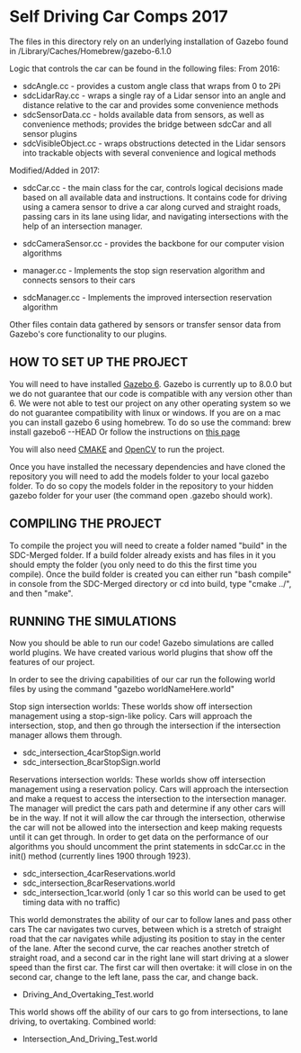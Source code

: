 # Self Driving Car Comps 2017

The files in this directory rely on an underlying installation of Gazebo
found in /Library/Caches/Homebrew/gazebo-6.1.0

Logic that controls the car can be found in the following files:
From 2016:
  - sdcAngle.cc - provides a custom angle class that wraps from 0 to 2Pi
  - sdcLidarRay.cc - wraps a single ray of a Lidar sensor into an angle and distance relative to the car and provides some convenience methods
  - sdcSensorData.cc - holds available data from sensors, as well as convenience methods; provides the bridge between sdcCar and all sensor plugins
  - sdcVisibleObject.cc - wraps obstructions detected in the Lidar sensors into trackable objects with several convenience and logical methods

Modified/Added in 2017:
  - sdcCar.cc - the main class for the car, controls logical decisions made based on all available data and instructions. It contains code for driving using a camera sensor to drive a car along curved and straight roads, passing cars in its lane using lidar, and navigating intersections with the help of an intersection manager.

  - sdcCameraSensor.cc - provides the backbone for our computer vision algorithms

  - manager.cc - Implements the stop sign reservation algorithm and connects sensors to their cars

  - sdcManager.cc - Implements the improved intersection reservation algorithm


Other files contain data gathered by sensors or transfer sensor data
from Gazebo's core functionality to our plugins.



## HOW TO SET UP THE PROJECT
You will need to have installed [Gazebo 6](http://gazebosim.org/download).
Gazebo is currently up to 8.0.0 but we do not guarantee that our code is compatible with any
version other than 6. We were not able to test our project on any other operating system so we do not guarantee
compatibility with linux or windows.
If you are on a mac you can install gazebo 6 using homebrew. To do so use the command:
brew install gazebo6 --HEAD
Or follow the instructions on [this page](http://gazebosim.org/tutorials?cat=install&tut=install_on_mac&ver=6.0#InstallGazeboonMac)


You will also need [CMAKE](https://cmake.org/download/) and [OpenCV](http://opencv.org/downloads.html) to run the project.

Once you have installed the necessary dependencies and have cloned the repository you will need to add the models folder to your local gazebo folder. To do so copy the models folder in the repository to your hidden gazebo folder for your user (the command open .gazebo should work).


## COMPILING THE PROJECT
To compile the project you will need to create a folder named "build" in the SDC-Merged folder.
If a build folder already exists and has files in it you should empty the folder (you only need to do this the first time you compile).
Once the build folder is created you can either run "bash compile" in console from
the SDC-Merged directory or cd into build, type "cmake ../", and then "make".

## RUNNING THE SIMULATIONS
Now you should be able to run our code! Gazebo simulations are called world plugins.
We have created various world plugins that show off the features of our project.

In order to see the driving capabilities of our car run the following world files
by using the command "gazebo worldNameHere.world"

Stop sign intersection worlds:
These worlds show off intersection management using a stop-sign-like policy.
Cars will approach the intersection, stop, and then go through the intersection
if the intersection manager allows them through.

  - sdc_intersection_4carStopSign.world
  - sdc_intersection_8carStopSign.world

Reservations intersection worlds:
These worlds show off intersection management using a reservation policy.
Cars will approach the intersection and make a request to access the intersection
to the intersection manager. The manager will predict the cars path and determine if
any other cars will be in the way. If not it will allow the car through the intersection,
otherwise the car will not be allowed into the intersection and keep making requests until
it can get through.
In order to get data on the performance of our algorithms you should uncomment the print statements in
sdcCar.cc in the init() method (currently lines 1900 through 1923).

  - sdc_intersection_4carReservations.world
  - sdc_intersection_8carReservations.world
  - sdc_intersection_1car.world (only 1 car so this world can be used to get timing data with no traffic)


This world demonstrates the ability of our car to follow lanes and pass other cars
The car navigates two curves, between which is a stretch of straight road that the car navigates while
adjusting its position to stay in the center of the lane. After the second curve, the car reaches
another stretch of straight road, and a second car in the right lane will start driving at a slower speed
than the first car. The first car will then overtake: it will close in on the second car, change to the left
lane, pass the car, and change back.

  - Driving_And_Overtaking_Test.world



This world shows off the ability of our cars to go from intersections, to lane driving, to overtaking.
Combined world:

  - Intersection_And_Driving_Test.world
